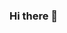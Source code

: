 ### Hi there 👋

<!--
**mima013/mima013** is a ✨ _special_ ✨ repository because its `README.md` (this file) appears on your GitHub profile.

 here is a way I propose to make a template 
